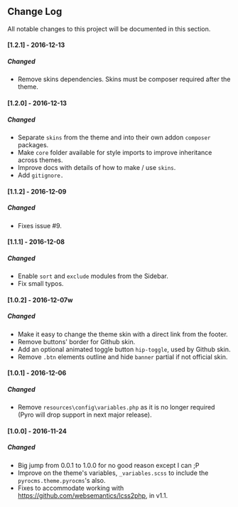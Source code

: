 ## Change Log
All notable changes to this project will be documented in this section.

#### [1.2.1] - 2016-12-13
##### Changed
  - Remove skins dependencies. Skins must be composer required after the theme.

#### [1.2.0] - 2016-12-13
##### Changed
  - Separate `skins` from the theme and into their own addon `composer` packages.
  - Make `core` folder available for style imports to improve inheritance across themes.
  - Improve docs with details of how to make / use `skins`.
  - Add `gitignore.`

#### [1.1.2] - 2016-12-09
##### Changed
  - Fixes issue #9.

#### [1.1.1] - 2016-12-08
##### Changed
  - Enable `sort` and `exclude` modules from the Sidebar.
  - Fix small typos.

#### [1.0.2] - 2016-12-07w
##### Changed
  - Make it easy to change the theme skin with a direct link from the footer.
  - Remove buttons' border for Github skin.
  - Add an optional animated toggle button `hip-toggle`, used by Github skin.
  - Remove `.btn` elements outline and hide `banner` partial if not official skin.

#### [1.0.1] - 2016-12-06
##### Changed
  - Remove `resources\config\variables.php` as it is no longer required (Pyro will drop support in next major release).

#### [1.0.0] - 2016-11-24
##### Changed
  - Big jump from 0.0.1 to 1.0.0 for no good reason except I can ;P
  - Improve on the theme's variables, `_variables.scss` to include the `pyrocms.theme.pyrocms`'s also.
  - Fixes to accommodate working with https://github.com/websemantics/lcss2php, in v1.1.

